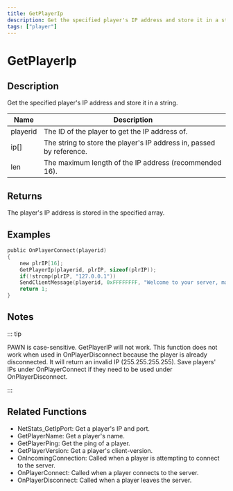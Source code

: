 ```yaml
---
title: GetPlayerIp
description: Get the specified player's IP address and store it in a string.
tags: ["player"]
---
```


# GetPlayerIp

## Description

Get the specified player's IP address and store it in a string.

| Name     | Description                                                          |
| -------- | -------------------------------------------------------------------- |
| playerid | The ID of the player to get the IP address of.                       |
| ip[]     | The string to store the player's IP address in, passed by reference. |
| len      | The maximum length of the IP address (recommended 16).               |

## Returns

The player's IP address is stored in the specified array.

## Examples

```c
public OnPlayerConnect(playerid)
{
    new plrIP[16];
    GetPlayerIp(playerid, plrIP, sizeof(plrIP));
    if(!strcmp(plrIP, "127.0.0.1"))
    SendClientMessage(playerid, 0xFFFFFFFF, "Welcome to your server, master :)");
    return 1;
}
```

## Notes

::: tip

PAWN is case-sensitive. GetPlayerIP will not work.
This function does not work when used in OnPlayerDisconnect because the player is already disconnected. It will return an invalid IP (255.255.255.255). Save players' IPs under OnPlayerConnect if they need to be used under OnPlayerDisconnect.

:::

## Related Functions

- NetStats_GetIpPort: Get a player's IP and port.
- GetPlayerName: Get a player's name.
- GetPlayerPing: Get the ping of a player.
- GetPlayerVersion: Get a player's client-version.
- OnIncomingConnection: Called when a player is attempting to connect to the server.
- OnPlayerConnect: Called when a player connects to the server.
- OnPlayerDisconnect: Called when a player leaves the server.
